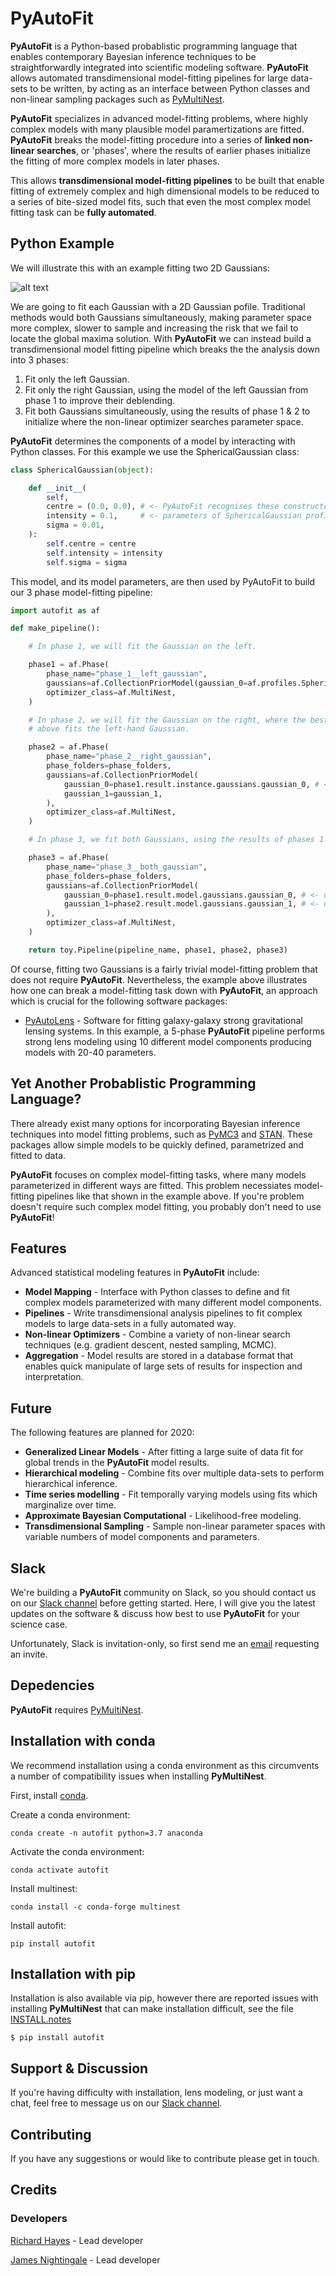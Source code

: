 # PyAutoFit

**PyAutoFit** is a Python-based probablistic programming language that enables contemporary Bayesian inference techniques to be straightforwardly integrated into scientific modeling software. **PyAutoFit** allows automated transdimensional model-fitting pipelines for large data-sets to be written, by acting as an interface between Python classes and non-linear sampling packages such as [PyMultiNest](http://johannesbuchner.github.io/pymultinest-tutorial/install.html).

**PyAutoFit** specializes in advanced model-fitting problems, where highly complex models with many plausible model paramertizations are fitted. **PyAutoFit** breaks the model-fitting procedure into a series of **linked non-linear searches**, or 'phases', where the results of earlier phases initialize the fitting of more complex models in later phases.

This allows **transdimensional model-fitting pipelines** to be built that enable fitting of extremely complex and high dimensional models to be reduced to a series of bite-sized model fits, such that even the most complex model fitting task can be **fully automated**. 

## Python Example

We will illustrate this with an example fitting two 2D Gaussians:

![alt text](https://github.com/rhayes777/PyAutoFit/blob/master/gaussian_example.png)

We are going to fit each Gaussian with a 2D Gaussian pofile. Traditional methods would both Gaussians simultaneously, making parameter space more complex, slower to sample and increasing the risk that we fail to locate the global maxima solution. With **PyAutoFit** we can instead build a transdimensional model fitting pipeline which breaks the the analysis down into 3 phases:

1) Fit only the left Gaussian.
2) Fit only the right Gaussian, using the model of the left Gaussian from phase 1 to improve their deblending.
3) Fit both Gaussians simultaneously, using the results of phase 1 & 2 to initialize where the non-linear optimizer searches parameter space.

**PyAutoFit** determines the components of a model by interacting with Python classes. For this example we use the SphericalGaussian class:

```python
class SphericalGaussian(object):

    def __init__(
        self,
        centre = (0.0, 0.0), # <- PyAutoFit recognises these constructor arguments are the model
        intensity = 0.1,     # <- parameters of SphericalGaussian profile.
        sigma = 0.01,
    ):
        self.centre = centre
        self.intensity = intensity
        self.sigma = sigma
```

This model, and its model parameters, are then used by PyAutoFit to build our 3 phase model-fitting pipeline:

```python
import autofit as af

def make_pipeline():

    # In phase 1, we will fit the Gaussian on the left.

    phase1 = af.Phase(
        phase_name="phase_1__left_gaussian",
        gaussians=af.CollectionPriorModel(gaussian_0=af.profiles.SphericalGaussian),
        optimizer_class=af.MultiNest,
    )

    # In phase 2, we will fit the Gaussian on the right, where the best-fit Gaussian resulting from phase 1 
    # above fits the left-hand Gaussian.

    phase2 = af.Phase(
        phase_name="phase_2__right_gaussian",
        phase_folders=phase_folders,
        gaussians=af.CollectionPriorModel(
            gaussian_0=phase1.result.instance.gaussians.gaussian_0, # <- Use the Gaussian fitted in phase 1
            gaussian_1=gaussian_1,
        ),
        optimizer_class=af.MultiNest,
    )

    # In phase 3, we fit both Gaussians, using the results of phases 1 and 2 to initialize their model parameters.

    phase3 = af.Phase(
        phase_name="phase_3__both_gaussian",
        phase_folders=phase_folders,
        gaussians=af.CollectionPriorModel(
            gaussian_0=phase1.result.model.gaussians.gaussian_0, # <- use phase 1 Gaussian results.
            gaussian_1=phase2.result.model.gaussians.gaussian_1, # <- use phase 2 Gaussian results.
        ),
        optimizer_class=af.MultiNest,
    )

    return toy.Pipeline(pipeline_name, phase1, phase2, phase3)
```

Of course, fitting two Gaussians is a fairly trivial model-fitting problem that does not require **PyAutoFit**. Nevertheless, the example above illustrates how one can break a model-fitting task down with **PyAutoFit**, an approach which is crucial for the following software packages: 

- [PyAutoLens](https://github.com/Jammy2211/PyAutoLens) - Software for fitting galaxy-galaxy strong gravitational lensing systems. In this example, a 5-phase **PyAutoFit** pipeline performs strong lens modeling using 10 different model components producing models with 20-40 parameters.

## Yet Another Probablistic Programming Language?

There already exist many options for incorporating Bayesian inference techniques into model fitting problems, such as [PyMC3](https://github.com/pymc-devs/pymc3) and [STAN](https://github.com/stan-dev/stan). These packages allow simple models to be quickly defined, parametrized and fitted to data.

**PyAutoFit** focuses on complex model-fitting tasks, where many models parameterized in different ways are fitted. This problem necessiates model-fitting pipelines like that shown in the example above. If you're problem doesn't require such complex model fitting, you probably don't need to use **PyAutoFit**! 

## Features

Advanced statistical modeling features in **PyAutoFit** include:

- **Model Mapping** - Interface with Python classes to define and fit complex models parameterized with many different model components.
- **Pipelines** - Write transdimensional analysis pipelines to fit complex models to large data-sets in a fully automated way.
- **Non-linear Optimizers** - Combine a variety of non-linear search techniques (e.g. gradient descent, nested sampling, MCMC).
- **Aggregation** - Model results are stored in a database format that enables quick manipulate of large sets of results for inspection and interpretation.

## Future

The following features are planned for 2020:

- **Generalized Linear Models** - After fitting a large suite of data fit for global trends in the **PyAutoFit** model results.
- **Hierarchical modeling** - Combine fits over multiple data-sets to perform hierarchical inference.
- **Time series modelling** - Fit temporally varying models using fits which marginalize over time.
- **Approximate Bayesian Computational** - Likelihood-free modeling.
- **Transdimensional Sampling** - Sample non-linear parameter spaces with variable numbers of model components and parameters.

## Slack

We're building a **PyAutoFit** community on Slack, so you should contact us on our [Slack channel](https://pyautofit.slack.com/) before getting started. Here, I will give you the latest updates on the software & discuss how best to use **PyAutoFit** for your science case.

Unfortunately, Slack is invitation-only, so first send me an [email](https://github.com/Jammy2211) requesting an invite.

## Depedencies

**PyAutoFit** requires [PyMultiNest](http://johannesbuchner.github.io/pymultinest-tutorial/install.html).

## Installation with conda

We recommend installation using a conda environment as this circumvents a number of compatibility issues when installing **PyMultiNest**.

First, install [conda](https://conda.io/miniconda.html).

Create a conda environment:

```
conda create -n autofit python=3.7 anaconda
```

Activate the conda environment:

```
conda activate autofit
```

Install multinest:

```
conda install -c conda-forge multinest
```

Install autofit:

```
pip install autofit
```

## Installation with pip

Installation is also available via pip, however there are reported issues with installing **PyMultiNest** that can make installation difficult, see the file [INSTALL.notes](https://github.com/Jammy2211/PyAutoFit/blob/master/INSTALL.notes)

```
$ pip install autofit
```

## Support & Discussion

If you're having difficulty with installation, lens modeling, or just want a chat, feel free to message us on our [Slack channel](https://pyautofit.slack.com/).

## Contributing

If you have any suggestions or would like to contribute please get in touch.

## Credits

### Developers

[Richard Hayes](https://github.com/rhayes777) - Lead developer

[James Nightingale](https://github.com/Jammy2211) - Lead developer
